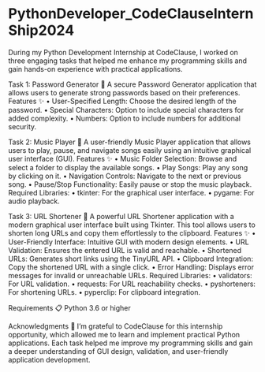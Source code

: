 # PythonDeveloper_CodeClauseInternShip2024
During my Python Development Internship at CodeClause, I worked on three engaging tasks that helped me enhance my programming skills and gain hands-on experience with practical applications.

Task 1: Password Generator 🔐
A secure Password Generator application that allows users to generate strong passwords based on their preferences.
Features ✨
•	User-Specified Length: Choose the desired length of the password.
•	Special Characters: Option to include special characters for added complexity.
•	Numbers: Option to include numbers for additional security.

Task 2: Music Player 🎵
A user-friendly Music Player application that allows users to play, pause, and navigate songs easily using an intuitive graphical user interface (GUI).
Features ✨
•	Music Folder Selection: Browse and select a folder to display the available songs.
•	Play Songs: Play any song by clicking on it.
•	Navigation Controls: Navigate to the next or previous song.
•	Pause/Stop Functionality: Easily pause or stop the music playback.
Required Libraries:
•	tkinter: For the graphical user interface.
•	pygame: For audio playback.

Task 3: URL Shortener 🔗
A powerful URL Shortener application with a modern graphical user interface built using Tkinter. This tool allows users to shorten long URLs and copy them effortlessly to the clipboard.
Features ✨
•	User-Friendly Interface: Intuitive GUI with modern design elements.
•	URL Validation: Ensures the entered URL is valid and reachable.
•	Shortened URLs: Generates short links using the TinyURL API.
•	Clipboard Integration: Copy the shortened URL with a single click.
•	Error Handling: Displays error messages for invalid or unreachable URLs.
Required Libraries:
•	validators: For URL validation.
•	requests: For URL reachability checks.
•	pyshorteners: For shortening URLs.
•	pyperclip: For clipboard integration.

Requirements 📋
Python 3.6 or higher

Acknowledgments 🙏
I’m grateful to CodeClause for this internship opportunity, which allowed me to learn and implement practical Python applications. Each task helped me improve my programming skills and gain a deeper understanding of GUI design, validation, and user-friendly application development.
